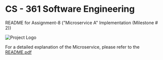 <h1>CS - 361 Software Engineering</h1>
README for Assignment-8 ("Microservice A" Implementation (Milestone # 2))

![Project Logo](./READEM_images/image1.png)

For a detailed explanation of the Microservice, please refer to the [README.pdf](./README.pdf)
